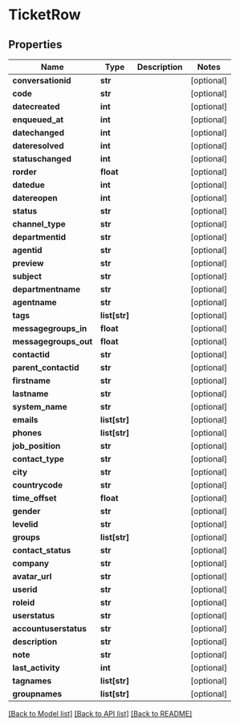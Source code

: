 # TicketRow

## Properties
Name | Type | Description | Notes
------------ | ------------- | ------------- | -------------
**conversationid** | **str** |  | [optional] 
**code** | **str** |  | [optional] 
**datecreated** | **int** |  | [optional] 
**enqueued_at** | **int** |  | [optional] 
**datechanged** | **int** |  | [optional] 
**dateresolved** | **int** |  | [optional] 
**statuschanged** | **int** |  | [optional] 
**rorder** | **float** |  | [optional] 
**datedue** | **int** |  | [optional] 
**datereopen** | **int** |  | [optional] 
**status** | **str** |  | [optional] 
**channel_type** | **str** |  | [optional] 
**departmentid** | **str** |  | [optional] 
**agentid** | **str** |  | [optional] 
**preview** | **str** |  | [optional] 
**subject** | **str** |  | [optional] 
**departmentname** | **str** |  | [optional] 
**agentname** | **str** |  | [optional] 
**tags** | **list[str]** |  | [optional] 
**messagegroups_in** | **float** |  | [optional] 
**messagegroups_out** | **float** |  | [optional] 
**contactid** | **str** |  | [optional] 
**parent_contactid** | **str** |  | [optional] 
**firstname** | **str** |  | [optional] 
**lastname** | **str** |  | [optional] 
**system_name** | **str** |  | [optional] 
**emails** | **list[str]** |  | [optional] 
**phones** | **list[str]** |  | [optional] 
**job_position** | **str** |  | [optional] 
**contact_type** | **str** |  | [optional] 
**city** | **str** |  | [optional] 
**countrycode** | **str** |  | [optional] 
**time_offset** | **float** |  | [optional] 
**gender** | **str** |  | [optional] 
**levelid** | **str** |  | [optional] 
**groups** | **list[str]** |  | [optional] 
**contact_status** | **str** |  | [optional] 
**company** | **str** |  | [optional] 
**avatar_url** | **str** |  | [optional] 
**userid** | **str** |  | [optional] 
**roleid** | **str** |  | [optional] 
**userstatus** | **str** |  | [optional] 
**accountuserstatus** | **str** |  | [optional] 
**description** | **str** |  | [optional] 
**note** | **str** |  | [optional] 
**last_activity** | **int** |  | [optional] 
**tagnames** | **list[str]** |  | [optional] 
**groupnames** | **list[str]** |  | [optional] 

[[Back to Model list]](../README.md#documentation-for-models) [[Back to API list]](../README.md#documentation-for-api-endpoints) [[Back to README]](../README.md)


